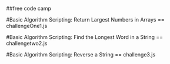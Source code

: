 ##free code camp

#Basic Algorithm Scripting: Return Largest Numbers in Arrays == challengeOne1.js

#Basic Algorithm Scripting: Find the Longest Word in a String == challengetwo2.js

#Basic Algorithm Scripting: Reverse a String == challenge3.js
